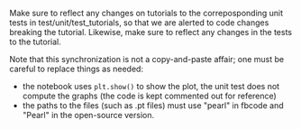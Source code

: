 Make sure to reflect any changes on tutorials to the correposponding
unit tests in test/unit/test_tutorials,
so that we are alerted to code changes breaking the tutorial.
Likewise, make sure to reflect any changes in the tests to the tutorial.

Note that this synchronization is not a copy-and-paste affair;
one must be careful to replace things as needed:
- the notebook uses `plt.show()` to show the plot, the unit test
does not compute the graphs (the code is kept commented out for reference)
- the paths to the files (such as .pt files) must use "pearl" in fbcode and "Pearl" in
  the open-source version.
